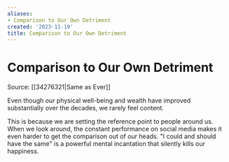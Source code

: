 ```yaml
---
aliases:
- Comparison to Our Own Detriment
created: '2023-11-19'
title: Comparison to Our Own Detriment
---
```


# Comparison to Our Own Detriment

Source: [[34276321|Same as Ever]]

Even though our physical well-being and wealth have improved substantially over the decades, we rarely feel content.

This is because we are setting the reference point to people around us. When we look around, the constant performance on social media makes it even harder to get the comparison out of our heads. "I could and should have the same" is a powerful mental incantation that silently kills our happiness.